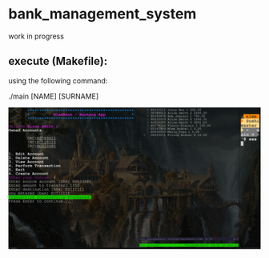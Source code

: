 # bank_management_system

work in progress

## execute (Makefile):

using the following command:

./main [NAME] [SURNAME]

<p align="center"><img src="./assets/ss0.png" /></a></p>
